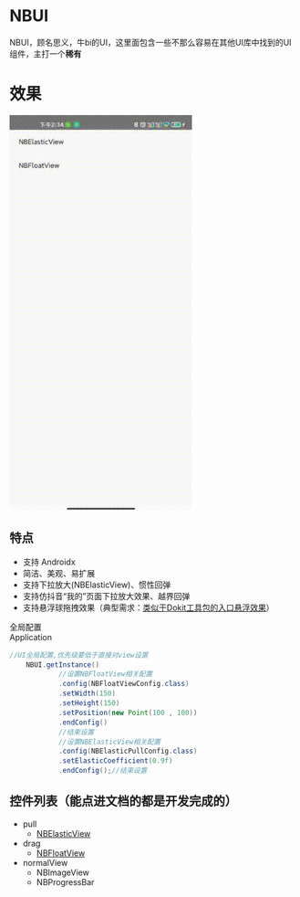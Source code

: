 # NBUI
NBUI，顾名思义，牛bi的UI，这里面包含一些不那么容易在其他UI库中找到的UI组件，主打一个<strong>稀有</strong>

# 效果
![Alt text](./document/xg.gif)

## 特点
* 支持 Androidx
* 简洁、美观、易扩展
* 支持下拉放大(NBElasticView)、惯性回弹
* 支持仿抖音“我的”页面下拉放大效果、越界回弹
* 支持悬浮球拖拽效果（典型需求：[类似于Dokit工具包的入口悬浮效果](https://github.com/didi/DoKit)）

全局配置<br>
Application

```java
//UI全局配置,优先级要低于直接对view设置
    NBUI.getInstance()
            //设置NBFloatView相关配置
            .config(NBFloatViewConfig.class)
            .setWidth(150)
            .setHeight(150)
            .setPosition(new Point(100 , 100))
            .endConfig()
            //结束设置
            //设置NBElasticView相关配置
            .config(NBElasticPullConfig.class)
            .setElasticCoefficient(0.9f)
            .endConfig();//结束设置

```

## 控件列表（能点进文档的都是开发完成的）
* pull
  - [NBElasticView](./document/readme_nb_elastic_cn.md)
* drag
  - [NBFloatView](./document/readme_nb_float_cn.md)  
* normalView
  - NBImageView
  - NBProgressBar


